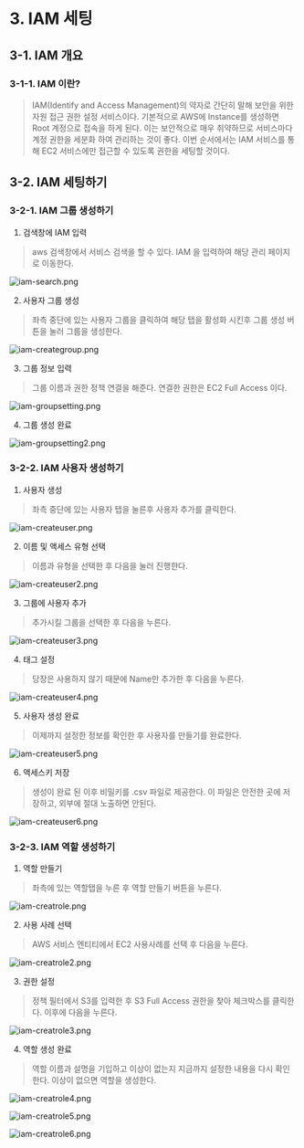 # 3. IAM 세팅

## 3-1. IAM 개요

### 3-1-1. IAM 이란?

> IAM(Identify and Access Management)의 약자로 간단히 말해 보안을 위한 자원 접근 권한 설정 서비스이다.
> 기본적으로 AWS에 Instance를 생성하면 Root 계정으로 접속을 하게 된다. 
> 이는 보안적으로 매우 취약하므로 서비스마다 계정 권한을 세분화 하여 관리하는 것이 좋다.
> 이번 순서에서는 IAM 서비스를 통해 EC2 서비스에만 접근할 수 있도록 권한을 세팅할 것이다.

## 3-2. IAM 세팅하기

### 3-2-1. IAM 그룹 생성하기

1. 검색창에 IAM 입력
> aws 검색창에서 서비스 검색을 할 수 있다. IAM 을 입력하여 해당 관리 페이지로 이동한다.

![iam-search.png](../images/3_iam/iam-search.png)

2. 사용자 그룹 생성
> 좌측 중단에 있는 사용자 그룹을 클릭하여 해당 탭을 활성화 시킨후 그룹 생성 버튼을 눌러 그룹을 생성한다.

![iam-creategroup.png](../images/3_iam/iam-creategroup.png)

3. 그룹 정보 입력
> 그룹 이름과 권한 정책 연결을 해준다. 연결한 권한은 EC2 Full Access 이다.

![iam-groupsetting.png](../images/3_iam/iam-groupsetting.png)

4. 그룹 생성 완료

![iam-groupsetting2.png](../images/3_iam/iam-groupsetting2.png)

### 3-2-2. IAM 사용자 생성하기

1. 사용자 생성
> 좌측 중단에 있는 사용자 탭을 눌른후 사용자 추가를 클릭한다.

![iam-createuser.png](../images/3_iam/iam-createuser.png)

2. 이름 및 액세스 유형 선택
> 이름과 유형을 선택한 후 다음을 눌러 진행한다.

![iam-createuser2.png](../images/3_iam/iam-createuser2.png)

3. 그룹에 사용자 추가
> 추가시킬 그룹을 선택한 후 다음을 누른다.

![iam-createuser3.png](../images/3_iam/iam-createuser3.png)

4. 태그 설정
> 당장은 사용하지 않기 때문에 Name만 추가한 후 다음을 누른다.

![iam-createuser4.png](../images/3_iam/iam-createuser4.png)

5. 사용자 생성 완료
> 이제까지 설정한 정보를 확인한 후 사용자를 만들기를 완료한다.

![iam-createuser5.png](../images/3_iam/iam-createuser5.png)

6. 액세스키 저장
> 생성이 완료 된 이후 비밀키를 .csv 파일로 제공한다. 이 파일은 안전한 곳에 저장하고, 외부에 절대 노출하면 안된다.

![iam-createuser6.png](../images/3_iam/iam-createuser6.png)

### 3-2-3. IAM 역할 생성하기

1. 역할 만들기
> 좌측에 있는 역할탭을 누른 후 역할 만들기 버튼을 누른다.

![iam-creatrole.png](../images/3_iam/iam-creatrole.png)

2. 사용 사례 선택
> AWS 서비스 엔티티에서 EC2 사용사례를 선택 후 다음을 누른다. 

![iam-creatrole2.png](../images/3_iam/iam-creatrole2.png)

3. 권한 설정
> 정책 필터에서 S3를 입력한 후 S3 Full Access 권한을 찾아 체크박스를 클릭한다. 이후에 다음을 누른다.

![iam-creatrole3.png](../images/3_iam/iam-creatrole3.png)

4. 역할 생성 완료
> 역할 이름과 설명을 기입하고 이상이 없는지 지금까지 설정한 내용을 다시 확인한다. 이상이 없으면 역할을 생성한다.

![iam-creatrole4.png](../images/3_iam/iam-creatrole4.png)

![iam-creatrole5.png](../images/3_iam/iam-creatrole5.png)

![iam-creatrole6.png](../images/3_iam/iam-creatrole6.png)
